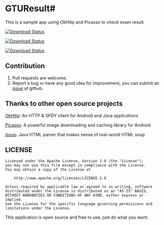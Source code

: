 # GTUResult#
This is a sample app using OkHttp and Picasso to check exam result.

[![Download Status](https://img.shields.io/github/downloads/xdtianyu/GTUResult/latest/GTUResult-v1.1.1.apk.svg)](https://github.com/xdtianyu/GTUResult/releases/download/v1.1.1/GTUResult-v1.1.1.apk)

[![Download Status](https://img.shields.io/github/downloads/xdtianyu/GTUResult/v1.1.0/total.svg)](https://github.com/xdtianyu/GTUResult/releases/download/v1.1.0/MyExamResult-v1.1.0.apk)

[![Download Status](https://img.shields.io/github/downloads/xdtianyu/GTUResult/v1.0.0/total.svg)](https://github.com/xdtianyu/GTUResult/releases/download/v1.0.0/MyExamResult-v1.0.0.apk)


Contribution
-------

1. Pull requests are welcome.
2. Report a bug or have any good idea for improvement, you can submit an [issue](https://github.com/xdtianyu/GTUResult/issues) at github.

Thanks to other open source projects
-------

[OkHttp](https://github.com/square/okhttp): An HTTP & SPDY client for Android and Java applications

[Picasso](https://github.com/square/picasso): A powerful image downloading and caching library for Android

[jsoup](https://github.com/jhy/jsoup/): Java HTML parser that makes sense of real-world HTML soup


LICENSE
-------

```
Licensed under the Apache License, Version 2.0 (the "License");
you may not use this file except in compliance with the License.
You may obtain a copy of the License at

    http://www.apache.org/licenses/LICENSE-2.0

Unless required by applicable law or agreed to in writing, software
distributed under the License is distributed on an "AS IS" BASIS,
WITHOUT WARRANTIES OR CONDITIONS OF ANY KIND, either express or implied.
See the License for the specific language governing permissions and
limitations under the License.
```

This application is open source and free to use, just do what you want.
